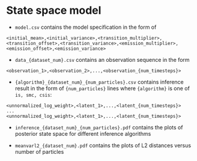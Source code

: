 # State space model

- `model.csv` contains the model specification in the form of

```
<initial_mean>,<initial_variance>,<transition_multiplier>,<transition_offset>,<transition_variance>,<emission_multiplier>,<emission_offset>,<emission_variance>
```

- `data_{dataset_num}.csv` contains an observation sequence in the form

```
<observation_1>,<observation_2>,...,<observation_{num_timesteps}>
```

- `{algorithm}_{dataset_num}_{num_particles}.csv` contains inference result in the form of `{num_particles}` lines where `{algorithm}` is one of `is, smc, csis`:

```
<unnormalized_log_weight>,<latent_1>,...,<latent_{num_timesteps}>
...
<unnormalized_log_weight>,<latent_1>,...,<latent_{num_timesteps}>
```

- `inference_{dataset_num}_{num_particles}.pdf` contains the plots of posterior state space for different inference algorithms

- `meanvarl2_{dataset_num}.pdf` contains the plots of L2 distances versus number of particles
